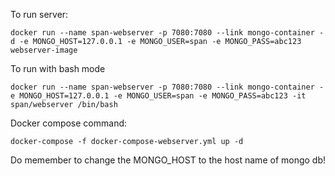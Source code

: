 To run server:

`
docker run --name span-webserver -p 7080:7080 --link mongo-container -d -e MONGO_HOST=127.0.0.1 -e MONGO_USER=span -e MONGO_PASS=abc123 webserver-image
`

To run with bash mode

`
docker run --name span-webserver -p 7080:7080 --link mongo-container -e MONGO_HOST=127.0.0.1 -e MONGO_USER=span -e MONGO_PASS=abc123 -it span/webserver /bin/bash
`

Docker compose command:

`
docker-compose -f docker-compose-webserver.yml up -d
`

Do memember to change the MONGO_HOST to the host name of mongo db!


